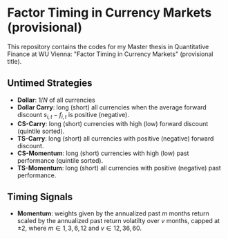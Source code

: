 # Factor Timing in Currency Markets (provisional)

This repository contains the codes for my Master thesis in Quantitative Finance at WU Vienna: "Factor Timing in Currency Markets" (provisional title).

## Untimed Strategies
- **Dollar**: $1/N$ of all currencies
- **Dollar Carry**: long (short) all currencies when the average forward discount $s_{i,t} - f_{i,t}$ is positive (negative).
- **CS-Carry**: long (short) currencies with high (low) forward discount (quintile sorted).
- **TS-Carry**: long (short) all currencies with positive (negative) forward discount.
- **CS-Momentum**: long (short) currencies with high (low) past performance (quintile sorted).
- **TS-Momentum**: long (short) all currencies with positive (negative) past performance.

## Timing Signals
- **Momentum**: weights given by the annualized past $m$ months return scaled by the annualized past return volatilty over $v$ months, capped at $\pm 2$, where $m \in {1, 3, 6, 12} \text{ and } v \in {12, 36, 60}$.
